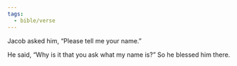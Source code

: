 ```yaml
---
tags:
  - bible/verse
---
```

Jacob asked him, “Please tell me your name.”

He said, “Why is it that you ask what my name is?” So he blessed him there.